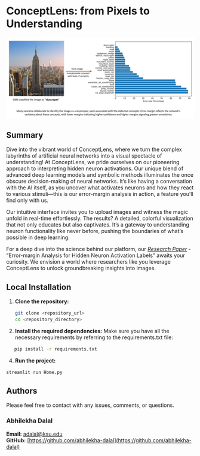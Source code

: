 # ConceptLens: from Pixels to Understanding
![example](example.JPG)


## Summary
Dive into the vibrant world of ConceptLens, where we turn the complex labyrinths of artificial neural networks into a visual spectacle of understanding! At ConceptLens, we pride ourselves on our pioneering approach to interpreting hidden neuron activations. Our unique blend of advanced deep learning models and symbolic methods illuminates the once obscure decision-making of neural networks. It’s like having a conversation with the AI itself, as you uncover what activates neurons and how they react to various stimuli—this is our error-margin analysis in action, a feature you’ll find only with us.

Our intuitive interface invites you to upload images and witness the magic unfold in real-time effortlessly. The results? A detailed, colorful visualization that not only educates but also captivates. It’s a gateway to understanding neuron functionality like never before, pushing the boundaries of what’s possible in deep learning.

For a deep dive into the science behind our platform, our [*Research Paper*](https://arxiv.org/abs/2405.09580) - “Error-margin Analysis for Hidden Neuron Activation Labels” awaits your curiosity. We envision a world where researchers like you leverage ConceptLens to unlock groundbreaking insights into images.

## Local Installation
1. **Clone the repository:**
   ```bash
   git clone <repository_url>
   cd <repository_directory>
2. **Install the required dependencies:** 
Make sure you have all the necessary requirements by referring to the requirements.txt file:
```bash
   pip install -r requirements.txt
```
4. **Run the project:**
```bash
streamlit run Home.py
```

## Authors
Please feel free to contact with any issues, comments, or questions.
### Abhilekha Dalal
**Email:** [adalal@ksu.edu](mailto:adalal@ksu.edu)  
**GitHub:** [https://github.com/abhilekha-dalal](https://github.com/abhilekha-dalal)

